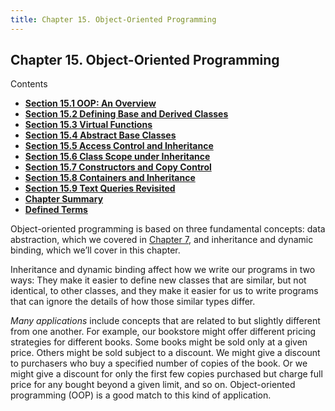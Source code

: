 ```yaml
---
title: Chapter 15. Object-Oriented Programming
---
```


<h2 id="filepos3778984">Chapter 15. Object-Oriented Programming</h2>
<p>Contents</p><ul><li><strong><a href="142-15.1._oop_an_overview.html#filepos3782427">Section 15.1 OOP: An Overview</a></strong></li><li><strong><a href="143-15.2._defining_base_and_derived_classes.html#filepos3795765">Section 15.2 Defining Base and Derived Classes</a></strong></li><li><strong><a href="144-15.3._virtual_functions.html#filepos3853256">Section 15.3 Virtual Functions</a></strong></li><li><strong><a href="145-15.4._abstract_base_classes.html#filepos3884701">Section 15.4 Abstract Base Classes</a></strong></li><li><strong><a href="146-15.5._access_control_and_inheritance.html#filepos3901534">Section 15.5 Access Control and Inheritance</a></strong></li><li><strong><a href="147-15.6._class_scope_under_inheritance.html#filepos3941072">Section 15.6 Class Scope under Inheritance</a></strong></li><li><strong><a href="148-15.7._constructors_and_copy_control.html#filepos3973987">Section 15.7 Constructors and Copy Control</a></strong></li><li><strong><a href="149-15.8._containers_and_inheritance.html#filepos4017857">Section 15.8 Containers and Inheritance</a></strong></li><li><strong><a href="150-15.9._text_queries_revisited.html#filepos4051570">Section 15.9 Text Queries Revisited</a></strong></li><li><strong><a href="151-chapter_summary.html#filepos4137640">Chapter Summary</a></strong></li><li><strong><a href="152-defined_terms.html#filepos4139953">Defined Terms</a></strong></li></ul>

<p>Object-oriented programming is based on three fundamental concepts: data abstraction, which we covered in <a href="072-chapter_7._classes.html#filepos1741323">Chapter 7</a>, and inheritance and dynamic binding, which we’ll cover in this chapter.</p>
<p>Inheritance and dynamic binding affect how we write our programs in two ways: They make it easier to define new classes that are similar, but not identical, to other classes, and they make it easier for us to write programs that can ignore the details of how those similar types differ.</p>
<p><a id="filepos3781801"></a><em>Many applications</em> include concepts that are related to but slightly different from one another. For example, our bookstore might offer different pricing strategies for different books. Some books might be sold only at a given price. Others might be sold subject to a discount. We might give a discount to purchasers who buy a specified number of copies of the book. Or we might give a discount for only the first few copies purchased but charge full price for any bought beyond a given limit, and so on. Object-oriented programming (OOP) is a good match to this kind of application.</p>
